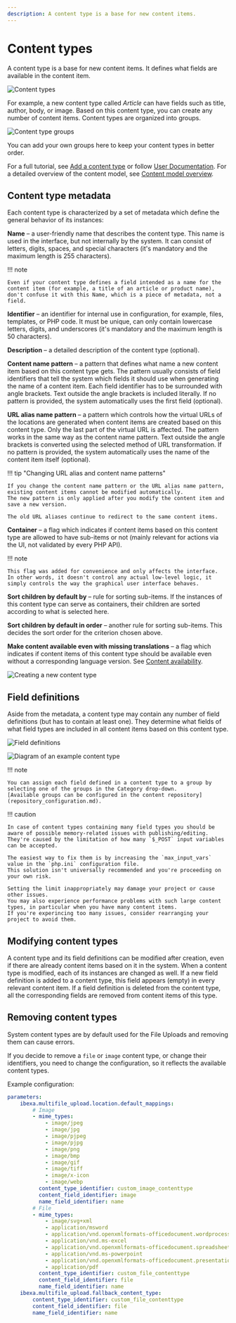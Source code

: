 ```yaml
---
description: A content type is a base for new content items.
---
```


# Content types

A content type is a base for new content items.
It defines what fields are available in the content item.

![Content types](admin_panel_content_types.png "Content types")

For example, a new content type called *Article* can have fields such as title, author, body, or image.
Based on this content type, you can create any number of content items.
Content types are organized into groups.

![Content type groups](admin_panel_content_type_groups.png "Content type groups")

You can add your own groups here to keep your content types in better order.

For a full tutorial, see [Add a content type](first_steps.md#add-a-content-type) or follow [User Documentation](https://doc.ibexa.co/projects/userguide/en/latest/content_management/create_edit_content_types/).
For a detailed overview of the content model, see [Content model overview](content_model.md).

## Content type metadata

Each content type is characterized by a set of metadata which define the general behavior of its instances:

**Name** – a user-friendly name that describes the content type.
This name is used in the interface, but not internally by the system.
It can consist of letters, digits, spaces, and special characters (it's mandatory and the maximum length is 255 characters).

!!! note

    Even if your content type defines a field intended as a name for the content item (for example, a title of an article or product name), don't confuse it with this Name, which is a piece of metadata, not a field.

**Identifier** – an identifier for internal use in configuration, for example, files, templates, or PHP code.
It must be unique, can only contain lowercase letters, digits, and underscores (it's mandatory and the maximum length is 50 characters).

**Description** – a detailed description of the content type (optional).

<a id="content-name-pattern"></a>**Content name pattern** – a pattern that defines what name a new content item based on this content type gets.
The pattern usually consists of field identifiers that tell the system which fields it should use when generating the name of a content item.
Each field identifier has to be surrounded with angle brackets.
Text outside the angle brackets is included literally.
If no pattern is provided, the system automatically uses the first field (optional).

**URL alias name pattern** – a pattern which controls how the virtual URLs of the locations are generated when content items are created based on this content type.
Only the last part of the virtual URL is affected.
The pattern works in the same way as the content name pattern.
Text outside the angle brackets is converted using the selected method of URL transformation.
If no pattern is provided, the system automatically uses the name of the content item itself (optional).

!!! tip "Changing URL alias and content name patterns"

    If you change the content name pattern or the URL alias name pattern, existing content items cannot be modified automatically.
    The new pattern is only applied after you modify the content item and save a new version.

    The old URL aliases continue to redirect to the same content items.

**Container** – a flag which indicates if content items based on this content type are allowed to have sub-items or not (mainly relevant for actions via the UI, not validated by every PHP API).

!!! note

    This flag was added for convenience and only affects the interface.
    In other words, it doesn't control any actual low-level logic, it simply controls the way the graphical user interface behaves.

**Sort children by default by** – rule for sorting sub-items.
If the instances of this content type can serve as containers, their children are sorted according to what is selected here.

**Sort children by default in order** – another rule for sorting sub-items.
This decides the sort order for the criterion chosen above.

<a id="default-content-availability"></a>**Make content available even with missing translations** – a flag which indicates if content items of this content type should be available even without a corresponding language version.
See [Content availability](content_availability.md).

![Creating a new content type](admin_panel_new_content_type.png)

## Field definitions

Aside from the metadata, a content type may contain any number of field definitions (but has to contain at least one).
They determine what fields of what field types are included in all content items based on this content type.

![Field definitions](admin_panel_field_definitions.png)

![Diagram of an example content type](content_model_type_diagram.png)

!!! note

    You can assign each field defined in a content type to a group by selecting one of the groups in the Category drop-down.
    [Available groups can be configured in the content repository](repository_configuration.md).

!!! caution

    In case of content types containing many field types you should be aware of possible memory-related issues with publishing/editing.
    They're caused by the limitation of how many `$_POST` input variables can be accepted.

    The easiest way to fix them is by increasing the `max_input_vars` value in the `php.ini` configuration file.
    This solution isn't universally recommended and you're proceeding on your own risk.

    Setting the limit inappropriately may damage your project or cause other issues.
    You may also experience performance problems with such large content types, in particular when you have many content items.
    If you're experincing too many issues, consider rearranging your project to avoid them.

## Modifying content types

A content type and its field definitions can be modified after creation, even if there are already content items based on it in the system.
When a content type is modified, each of its instances are changed as well.
If a new field definition is added to a content type, this field appears (empty) in every relevant content item.
If a field definition is deleted from the content type, all the corresponding fields are removed from content items of this type.

## Removing content types

System content types are by default used for the File Uploads and removing them can cause errors.

If you decide to remove a `file` or `image` content type, or change their identifiers, you need to change the configuration, so it reflects the available content types.

Example configuration:

```yaml
parameters:
    ibexa.multifile_upload.location.default_mappings:
        # Image
        - mime_types:
            - image/jpeg
            - image/jpg
            - image/pjpeg
            - image/pjpg
            - image/png
            - image/bmp
            - image/gif
            - image/tiff
            - image/x-icon
            - image/webp
          content_type_identifier: custom_image_contenttype
          content_field_identifier: image
          name_field_identifier: name
        # File
        - mime_types:
            - image/svg+xml
            - application/msword
            - application/vnd.openxmlformats-officedocument.wordprocessingml.document
            - application/vnd.ms-excel
            - application/vnd.openxmlformats-officedocument.spreadsheetml.sheet
            - application/vnd.ms-powerpoint
            - application/vnd.openxmlformats-officedocument.presentationml.presentation
            - application/pdf
          content_type_identifier: custom_file_contenttype
          content_field_identifier: file
          name_field_identifier: name
    ibexa.multifile_upload.fallback_content_type:
        content_type_identifier: custom_file_contenttype
        content_field_identifier: file
        name_field_identifier: name
```

